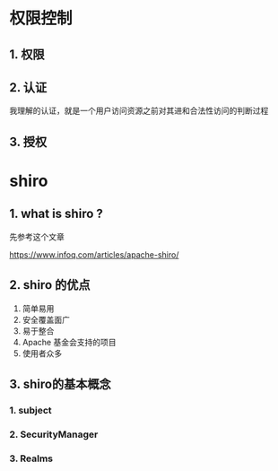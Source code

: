 # 权限控制

## 1. 权限



## 2. 认证

我理解的认证，就是一个用户访问资源之前对其进和合法性访问的判断过程



## 3. 授权









# shiro 

## 1. what is shiro ?

先参考这个文章

https://www.infoq.com/articles/apache-shiro/



## 2. shiro 的优点

1. 简单易用
2. 安全覆盖面广
3. 易于整合
4. Apache 基金会支持的项目
5. 使用者众多



## 3. shiro的基本概念

### 1. subject



### 2. SecurityManager



### 3. Realms